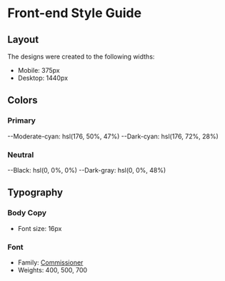 # Front-end Style Guide

## Layout

The designs were created to the following widths:

- Mobile: 375px
- Desktop: 1440px

## Colors

### Primary

--Moderate-cyan: hsl(176, 50%, 47%)
--Dark-cyan: hsl(176, 72%, 28%)

### Neutral

--Black: hsl(0, 0%, 0%)
--Dark-gray: hsl(0, 0%, 48%)

## Typography

### Body Copy

- Font size: 16px

### Font

- Family: [Commissioner](https://fonts.google.com/specimen/Commissioner)
- Weights: 400, 500, 700

